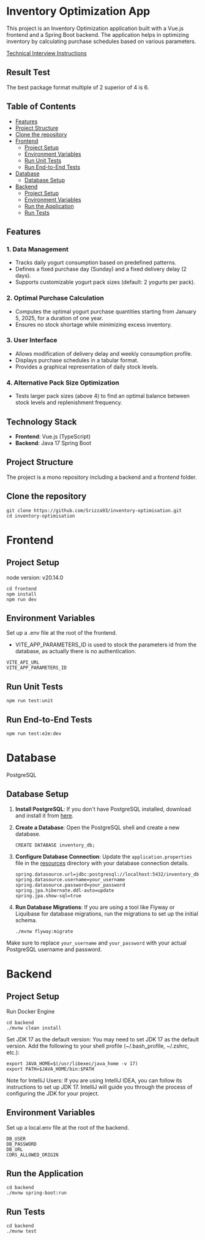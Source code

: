 # Inventory Optimization App

This project is an Inventory Optimization application built with a Vue.js frontend and a Spring Boot backend. The application helps in optimizing inventory by calculating purchase schedules based on various parameters.

[Technical Interview Instructions](https://docs.google.com/document/d/1JrymuUlePo70TVO0uUy8um-2Q8GT6_ed-iyAcnnnMec/edit?usp=sharing)

## Result Test

The best package format multiple of 2 superior of 4 is 6.

## Table of Contents

- [Features](#features)
- [Project Structure](#project-structure)
- [Clone the repository](#clone-the-repository)
- [Frontend](#frontend)
  - [Project Setup](#project-setup)
  - [Environment Variables](#environment-variables)
  - [Run Unit Tests](#run-unit-tests)
  - [Run End-to-End Tests](#run-end-to-end-tests)
- [Database](#database)
  - [Database Setup](#database-setup)
- [Backend](#backend)
  - [Project Setup](#project-setup-1)
  - [Environment Variables](#environment-variables-1)
  - [Run the Application](#run-the-application)
  - [Run Tests](#run-tests)

## Features

### 1. Data Management

- Tracks daily yogurt consumption based on predefined patterns.
- Defines a fixed purchase day (Sunday) and a fixed delivery delay (2 days).
- Supports customizable yogurt pack sizes (default: 2 yogurts per pack).

### 2. Optimal Purchase Calculation

- Computes the optimal yogurt purchase quantities starting from January 5, 2025, for a duration of one year.
- Ensures no stock shortage while minimizing excess inventory.

### 3. User Interface

- Allows modification of delivery delay and weekly consumption profile.
- Displays purchase schedules in a tabular format.
- Provides a graphical representation of daily stock levels.

### 4. Alternative Pack Size Optimization

- Tests larger pack sizes (above 4) to find an optimal balance between stock levels and replenishment frequency.

## Technology Stack

- **Frontend**: Vue.js (TypeScript)
- **Backend**: Java 17 Spring Boot

## Project Structure

The project is a mono repository including a backend and a frontend folder.

## Clone the repository

```
git clone https://github.com/Srizza93/inventory-optimisation.git
cd inventory-optimisation
```

# Frontend

## Project Setup

node version: v20.14.0

```
cd frontend
npm install
npm run dev
```

## Environment Variables

Set up a .env file at the root of the frontend.

- VITE_APP_PARAMETERS_ID is used to stock the parameters id from the database, as actually there is no authentication.

```
VITE_API_URL
VITE_APP_PARAMETERS_ID
```

## Run Unit Tests

```
npm run test:unit
```

## Run End-to-End Tests

```
npm run test:e2e:dev
```

# Database

PostgreSQL

## Database Setup

1. **Install PostgreSQL**: If you don't have PostgreSQL installed, download and install it from [here](https://www.postgresql.org/download/).

2. **Create a Database**: Open the PostgreSQL shell and create a new database.

   ```
   CREATE DATABASE inventory_db;
   ```

3. **Configure Database Connection**: Update the `application.properties` file in the [resources](http://_vscodecontentref_/0) directory with your database connection details.

   ```properties
   spring.datasource.url=jdbc:postgresql://localhost:5432/inventory_db
   spring.datasource.username=your_username
   spring.datasource.password=your_password
   spring.jpa.hibernate.ddl-auto=update
   spring.jpa.show-sql=true
   ```

4. **Run Database Migrations**: If you are using a tool like Flyway or Liquibase for database migrations, run the migrations to set up the initial schema.

   ```
   ./mvnw flyway:migrate
   ```

Make sure to replace `your_username` and `your_password` with your actual PostgreSQL username and password.

# Backend

## Project Setup

Run Docker Engine

```
cd backend
./mvnw clean install
```

Set JDK 17 as the default version: You may need to set JDK 17 as the default version. Add the following to your shell profile (~/.bash_profile, ~/.zshrc, etc.):

```
export JAVA_HOME=$(/usr/libexec/java_home -v 17)
export PATH=$JAVA_HOME/bin:$PATH
```

Note for IntelliJ Users: If you are using IntelliJ IDEA, you can follow its instructions to set up JDK 17. IntelliJ will guide you through the process of configuring the JDK for your project.

## Environment Variables

Set up a local.env file at the root of the backend.

```
DB_USER
DB_PASSWORD
DB_URL
CORS_ALLOWED_ORIGIN
```

## Run the Application

```
cd backend
./mvnw spring-boot:run
```

## Run Tests

```
cd backend
./mvnw test
```
